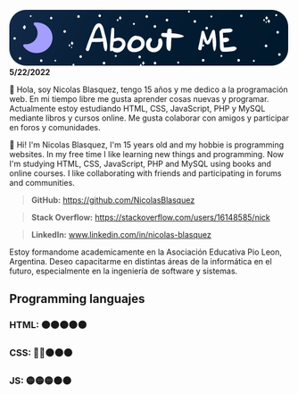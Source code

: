 ![Alt text](https://github.com/NicolasBlasquez/Introduciendome/raw/main/Assets/AboutMe.svg)**5/22/2022**

👋 Hola, soy Nicolas Blasquez, tengo 15 años y me dedico a la programación web. En mi tiempo libre me gusta aprender cosas nuevas y programar. Actualmente estoy estudiando HTML, CSS, JavaScript, PHP y MySQL mediante libros y cursos online. Me gusta colaborar con amigos y participar en foros y comunidades.

👋 Hi! I'm Nicolas Blasquez, I'm 15 years old and my hobbie is programming websites. In my free time I like learning new things and programming. Now I'm studying HTML, CSS, JavaScript, PHP and MySQL using books and online courses. I like collaborating with friends and participating in forums and communities.

>**GitHub:** https://github.com/NicolasBlasquez

>**Stack Overflow:** https://stackoverflow.com/users/16148585/nick

>**LinkedIn:** www.linkedin.com/in/nicolas-blasquez

Estoy formandome academicamente en la Asociación Educativa Pio Leon, Argentina. Deseo capacitarme en distintas áreas de la informática en el futuro, especialmente en la ingeniería de software y sistemas.

## Programming languajes

### HTML: 🟠🟠🟠⚫⚫

### CSS: 🔵🔵⚫⚫⚫

### JS: 🟡🟡🟡⚫⚫
